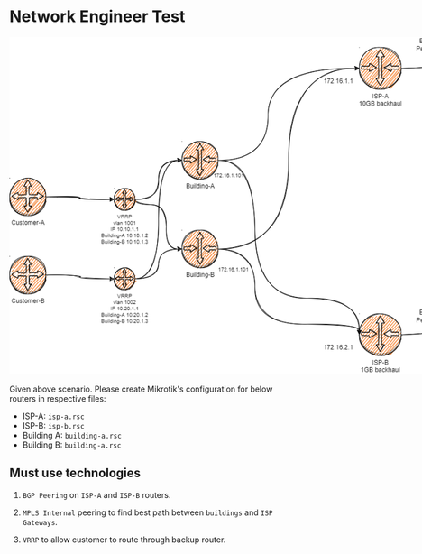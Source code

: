 # Network Engineer Test

<img src="./resources/mpls-multi-gateway-setup.drawio.png" alt="Network Scenario" style="max-width: 900px; max-width:900px;"/>

Given above scenario.
Please create Mikrotik's configuration for below routers in respective files:

- ISP-A: `isp-a.rsc`
- ISP-B: `isp-b.rsc`
- Building A: `building-a.rsc`
- Building B: `building-a.rsc`

## Must use technologies

1. `BGP Peering` on `ISP-A` and `ISP-B` routers.

2. `MPLS Internal` peering to find best path between `buildings` and `ISP Gateways`.

3. `VRRP` to allow customer to route through backup router.
